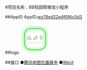 #项目名称：BB校园帮微信小程序

##AppID
AppID:[wx78ed22e4f0f4c0d3](wx78ed22e4f0f4c0d3)

##logo
<img src="./images/logo.png" width="100px">

##接口
●[腾讯地图位置服务](https://lbs.qq.com/qqmap_wx_jssdk/index.html)
●[WeUI](https://github.com/Tencent/weui-wxss/)